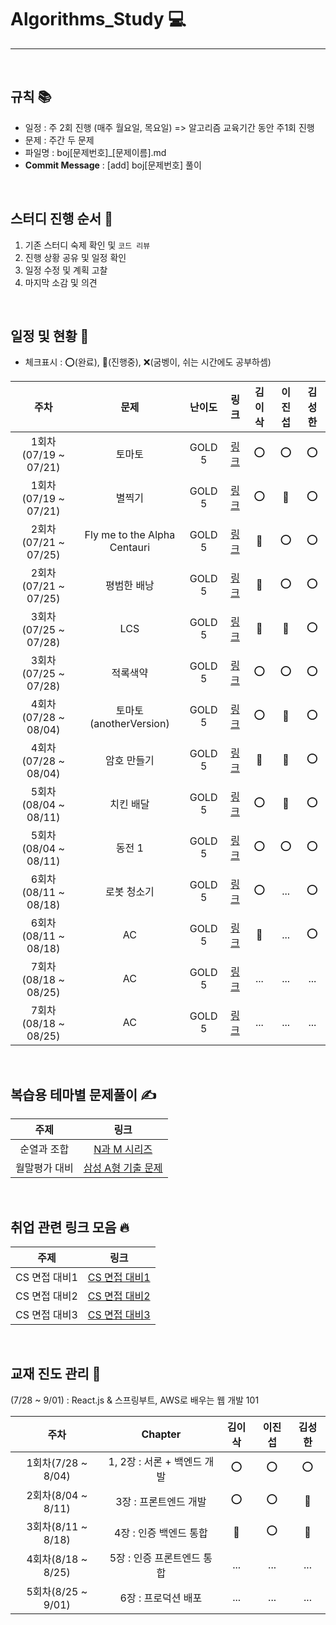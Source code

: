 # Algorithms_Study 💻

---

<br />

## 규칙 📚

- 일정 : 주 2회 진행 (매주 월요일, 목요일) => 알고리즘 교육기간 동안 주1회 진행
- 문제 : 주간 두 문제
- 파일명 : boj[문제번호]_[문제이름].md
- <b>Commit Message</b> : [add] boj[문제번호] 풀이

<br />

## 스터디 진행 순서 🎤
1. 기존 스터디 숙제 확인 및 `코드 리뷰`
2. 진행 상황 공유 및 일정 확인
3. 일정 수정 및 계획 고찰
4. 마지막 소감 및 의견

<br />

## 일정 및 현황 📅 

- 체크표시 : ⭕(완료), 🔺(진행중), ❌(굼벵이, 쉬는 시간에도 공부하셈)

|주차|문제|난이도|링크|김이삭|이진섭|김성한|
|:---:|:---:|:---:|:---:|:---:|:---:|:---:|
|1회차(07/19 ~ 07/21)|토마토|GOLD 5|[링크](https://www.acmicpc.net/problem/7576)|⭕|⭕|⭕|
|1회차(07/19 ~ 07/21)|별찍기|GOLD 5|[링크](https://www.acmicpc.net/problem/2447)|⭕|🔺|⭕|
|2회차(07/21 ~ 07/25)|Fly me to the Alpha Centauri|GOLD 5|[링크](https://www.acmicpc.net/problem/1011)|🔺|⭕|⭕|
|2회차(07/21 ~ 07/25)|평범한 배낭|GOLD 5|[링크](https://www.acmicpc.net/problem/12865)|🔺|⭕|⭕|
|3회차(07/25 ~ 07/28)|LCS|GOLD 5|[링크](https://www.acmicpc.net/problem/9251)|🔺|🔺|⭕|
|3회차(07/25 ~ 07/28)|적록색약|GOLD 5|[링크](https://www.acmicpc.net/problem/10026)|⭕|⭕|⭕|
|4회차(07/28 ~ 08/04)|토마토(anotherVersion)|GOLD 5|[링크](https://www.acmicpc.net/problem/7569)|⭕|🔺|⭕|
|4회차(07/28 ~ 08/04)|암호 만들기|GOLD 5|[링크](https://www.acmicpc.net/problem/1759)|🔺|🔺|⭕|
|5회차(08/04 ~ 08/11)|치킨 배달|GOLD 5|[링크](https://www.acmicpc.net/problem/15686)|⭕|🔺|⭕|
|5회차(08/04 ~ 08/11)|동전 1|GOLD 5|[링크](https://www.acmicpc.net/problem/2293)|⭕|⭕|⭕|
|6회차(08/11 ~ 08/18)|로봇 청소기|GOLD 5|[링크](https://www.acmicpc.net/problem/14503)|⭕|...|⭕|
|6회차(08/11 ~ 08/18)|AC|GOLD 5|[링크](https://www.acmicpc.net/problem/5430)|🔺|...|⭕|
|7회차(08/18 ~ 08/25)|AC|GOLD 5|[링크](https://www.acmicpc.net/problem/1107)|...|...|...|
|7회차(08/18 ~ 08/25)|AC|GOLD 5|[링크](https://www.acmicpc.net/problem/1916)|...|...|...|

<br />

## 복습용 테마별 문제풀이 ✍

|주제|링크|
|:--:|:--:|
|순열과 조합|[N과 M 시리즈](https://www.acmicpc.net/workbook/view/2052)|
|월말평가 대비|[삼성 A형 기출 문제](https://www.acmicpc.net/workbook/view/2771)|

<br />

## 취업 관련 링크 모음 🔥

|주제|링크|
|:--:|:--:|
|CS 면접 대비1|[CS 면접 대비1](https://github.com/WeareSoft/tech-interview)|
|CS 면접 대비2|[CS 면접 대비2](https://github.com/brave-people/brave-tech-interview)|
|CS 면접 대비3|[CS 면접 대비3](https://github.com/JaeYeopHan/Interview_Question_for_Beginner)|

<br />

## 교재 진도 관리 📖

(7/28 ~ 9/01) : React.js & 스프링부트, AWS로 배우는 웹 개발 101

|주차|Chapter|김이삭|이진섭|김성한|
|:---:|:---:|:---:|:---:|:---:|
|1회차(7/28 ~ 8/04)|1, 2장 : 서론 + 백엔드 개발 |⭕|⭕|⭕|
|2회차(8/04 ~ 8/11)|3장 : 프론트엔드 개발 |⭕|⭕|🔺|
|3회차(8/11 ~ 8/18)|4장 : 인증 백엔드 통합 |🔺|⭕|🔺|
|4회차(8/18 ~ 8/25)|5장 : 인증 프론트엔드 통합 |...|...|...|
|5회차(8/25 ~ 9/01)|6장 : 프로덕션 배포 |...|...|...|

<br />
